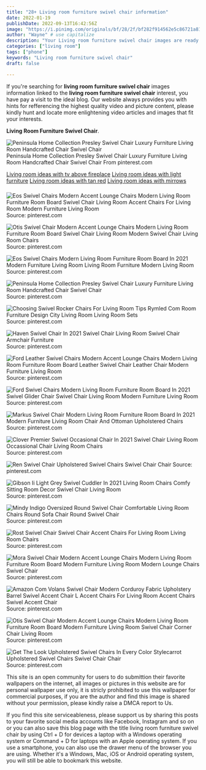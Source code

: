 ```yaml
---
title: "28+ Living room furniture swivel chair information"
date: 2022-01-19
publishDate: 2022-09-13T16:42:56Z
image: "https://i.pinimg.com/originals/bf/28/2f/bf282f914562e5c86721a81f55747a72.jpg"
author: "Wayne" # use capitalize
description: "Your Living room furniture swivel chair images are ready in this website. Living room furniture swivel chair are a topic that is being searched for and liked by netizens now. You can Download the Living room furniture swivel chair files here. Get all free images."
categories: ["living room"]
tags: ["phone"]
keywords: "Living room furniture swivel chair"
draft: false

---
```


If you're searching for **living room furniture swivel chair** images information linked to the **living room furniture swivel chair** interest, you have pay a visit to the ideal  blog.  Our website always  provides you with  hints  for refferencing  the highest  quality video and picture  content, please kindly hunt and locate more enlightening video articles and images  that fit your interests.

**Living Room Furniture Swivel Chair**. 

![Peninsula Home Collection Presley Swivel Chair Luxury Furniture Living Room Handcrafted Chair Swivel Chair](https://i.pinimg.com/originals/ec/7d/bd/ec7dbd9ee8f1159dc275c0e0cd2f8c82.jpg "Peninsula Home Collection Presley Swivel Chair Luxury Furniture Living Room Handcrafted Chair Swivel Chair")
Peninsula Home Collection Presley Swivel Chair Luxury Furniture Living Room Handcrafted Chair Swivel Chair From pinterest.com

[Living room ideas with tv above fireplace](/living-room-ideas-with-tv-above-fireplace/)
[Living room ideas with light furniture](/living-room-ideas-with-light-furniture/)
[Living room ideas with tan red](/living-room-ideas-with-tan-red/)
[Living room ideas with mirrows](/living-room-ideas-with-mirrows/)



### 

 


![Eos Swivel Chairs Modern Accent Lounge Chairs Modern Living Room Furniture Room Board Swivel Chair Living Room Accent Chairs For Living Room Modern Furniture Living Room](https://i.pinimg.com/736x/c5/bf/b6/c5bfb60296f111f58cc00a66bfc044d2.jpg "Eos Swivel Chairs Modern Accent Lounge Chairs Modern Living Room Furniture Room Board Swivel Chair Living Room Accent Chairs For Living Room Modern Furniture Living Room")
Source: pinterest.com

 

![Otis Swivel Chair Modern Accent Lounge Chairs Modern Living Room Furniture Room Board Swivel Chair Living Room Modern Swivel Chair Living Room Chairs](https://i.pinimg.com/originals/ea/c7/2a/eac72abadd1a24d6fb62e4b458d06751.jpg "Otis Swivel Chair Modern Accent Lounge Chairs Modern Living Room Furniture Room Board Swivel Chair Living Room Modern Swivel Chair Living Room Chairs")
Source: pinterest.com

 

![Eos Swivel Chairs Modern Living Room Furniture Room Board In 2021 Modern Furniture Living Room Living Room Furniture Modern Living Room](https://i.pinimg.com/originals/15/98/7a/15987a7cef69fdff9d307c9cb573ae7a.jpg "Eos Swivel Chairs Modern Living Room Furniture Room Board In 2021 Modern Furniture Living Room Living Room Furniture Modern Living Room")
Source: pinterest.com

 

![Peninsula Home Collection Presley Swivel Chair Luxury Furniture Living Room Handcrafted Chair Swivel Chair](https://i.pinimg.com/originals/ec/7d/bd/ec7dbd9ee8f1159dc275c0e0cd2f8c82.jpg "Peninsula Home Collection Presley Swivel Chair Luxury Furniture Living Room Handcrafted Chair Swivel Chair")
Source: pinterest.com

 

![Choosing Swivel Rocker Chairs For Living Room Tips Rymled Com Room Furniture Design City Living Room Living Room Sets](https://i.pinimg.com/originals/ad/3a/9a/ad3a9a7721ff4f45f4869b3c3423bf30.jpg "Choosing Swivel Rocker Chairs For Living Room Tips Rymled Com Room Furniture Design City Living Room Living Room Sets")
Source: pinterest.com

 

![Haven Swivel Chair In 2021 Swivel Chair Living Room Swivel Chair Armchair Furniture](https://i.pinimg.com/564x/48/dd/a8/48dda89538d5c457377e4fe829eedba4.jpg "Haven Swivel Chair In 2021 Swivel Chair Living Room Swivel Chair Armchair Furniture")
Source: pinterest.com

 

![Ford Leather Swivel Chairs Modern Accent Lounge Chairs Modern Living Room Furniture Room Board Leather Swivel Chair Leather Chair Modern Furniture Living Room](https://i.pinimg.com/originals/f4/51/0b/f4510bce1d84489dc1324c61a30548ee.jpg "Ford Leather Swivel Chairs Modern Accent Lounge Chairs Modern Living Room Furniture Room Board Leather Swivel Chair Leather Chair Modern Furniture Living Room")
Source: pinterest.com

 

![Ford Swivel Chairs Modern Living Room Furniture Room Board In 2021 Swivel Glider Chair Swivel Chair Living Room Modern Furniture Living Room](https://i.pinimg.com/736x/88/5d/79/885d7981b3d7cca706932ac1d8899d0b.jpg "Ford Swivel Chairs Modern Living Room Furniture Room Board In 2021 Swivel Glider Chair Swivel Chair Living Room Modern Furniture Living Room")
Source: pinterest.com

 

![Markus Swivel Chair Modern Living Room Furniture Room Board In 2021 Modern Furniture Living Room Chair And Ottoman Upholstered Chairs](https://i.pinimg.com/originals/d9/c1/f4/d9c1f4cce82785634f590f1ad4a1830a.jpg "Markus Swivel Chair Modern Living Room Furniture Room Board In 2021 Modern Furniture Living Room Chair And Ottoman Upholstered Chairs")
Source: pinterest.com

 

![Clover Premier Swivel Occasional Chair In 2021 Swivel Chair Living Room Occassional Chair Living Room Chairs](https://i.pinimg.com/originals/64/1a/5f/641a5f8c756a2dfd585e235051d32238.png "Clover Premier Swivel Occasional Chair In 2021 Swivel Chair Living Room Occassional Chair Living Room Chairs")
Source: pinterest.com

 

![Ren Swivel Chair Upholstered Swivel Chairs Swivel Chair Chair](https://i.pinimg.com/originals/e6/4b/5a/e64b5a3af0ba859d0af699e2d96a3168.png "Ren Swivel Chair Upholstered Swivel Chairs Swivel Chair Chair")
Source: pinterest.com

 

![Gibson Ii Light Grey Swivel Cuddler In 2021 Living Room Chairs Comfy Sitting Room Decor Swivel Chair Living Room](https://i.pinimg.com/originals/37/bc/d2/37bcd23f7012d892cee268192b3a4f8b.jpg "Gibson Ii Light Grey Swivel Cuddler In 2021 Living Room Chairs Comfy Sitting Room Decor Swivel Chair Living Room")
Source: pinterest.com

 

![Mindy Indigo Oversized Round Swivel Chair Comfortable Living Room Chairs Round Sofa Chair Round Swivel Chair](https://i.pinimg.com/736x/98/4f/f7/984ff7540b3b805f0bffdfd6834c51fc--swivel-chair-living-room-chairs.jpg "Mindy Indigo Oversized Round Swivel Chair Comfortable Living Room Chairs Round Sofa Chair Round Swivel Chair")
Source: pinterest.com

 

![Rost Swivel Chair Swivel Chair Accent Chairs For Living Room Living Room Chairs](https://i.pinimg.com/originals/3a/41/d2/3a41d2859ad9dda9bdf908b4b9fbff46.jpg "Rost Swivel Chair Swivel Chair Accent Chairs For Living Room Living Room Chairs")
Source: pinterest.com

 

![Mora Swivel Chair Modern Accent Lounge Chairs Modern Living Room Furniture Room Board Modern Furniture Living Room Modern Lounge Chairs Swivel Chair](https://i.pinimg.com/474x/f8/d9/c0/f8d9c0d3bba86dca7b29693dcdb434e7.jpg "Mora Swivel Chair Modern Accent Lounge Chairs Modern Living Room Furniture Room Board Modern Furniture Living Room Modern Lounge Chairs Swivel Chair")
Source: pinterest.com

 

![Amazon Com Volans Swivel Chair Modern Corduroy Fabric Upholstery Barrel Swivel Accent Chair L Accent Chairs For Living Room Accent Chairs Swivel Accent Chair](https://i.pinimg.com/originals/66/4b/ca/664bca2d3a5dd8be852259fd62ce3a3c.png "Amazon Com Volans Swivel Chair Modern Corduroy Fabric Upholstery Barrel Swivel Accent Chair L Accent Chairs For Living Room Accent Chairs Swivel Accent Chair")
Source: pinterest.com

 

![Otis Swivel Chair Modern Accent Lounge Chairs Modern Living Room Furniture Room Board Modern Furniture Living Room Swivel Chair Corner Chair Living Room](https://i.pinimg.com/564x/29/38/da/2938dabb0a4ef5426b950446bf3f44b7.jpg "Otis Swivel Chair Modern Accent Lounge Chairs Modern Living Room Furniture Room Board Modern Furniture Living Room Swivel Chair Corner Chair Living Room")
Source: pinterest.com

 

![Get The Look Upholstered Swivel Chairs In Every Color Stylecarrot Upholstered Swivel Chairs Swivel Chair Chair](https://i.pinimg.com/originals/bf/28/2f/bf282f914562e5c86721a81f55747a72.jpg "Get The Look Upholstered Swivel Chairs In Every Color Stylecarrot Upholstered Swivel Chairs Swivel Chair Chair")
Source: pinterest.com

 

This site is an open community for users to do submittion their favorite wallpapers on the internet, all images or pictures in this website are for personal wallpaper use only, it is stricly prohibited to use this wallpaper for commercial purposes, if you are the author and find this image is shared without your permission, please kindly raise a DMCA report to Us.

If you find this site serviceableness, please support us by sharing this posts to your favorite social media accounts like Facebook, Instagram and so on or you can also save this blog page with the title living room furniture swivel chair by using Ctrl + D for devices a laptop with a Windows operating system or Command + D for laptops with an Apple operating system. If you use a smartphone, you can also use the drawer menu of the browser you are using. Whether it's a Windows, Mac, iOS or Android operating system, you will still be able to bookmark this website.
